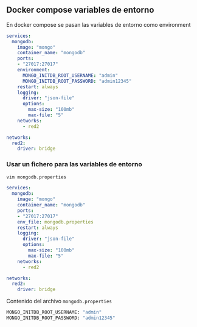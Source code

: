 ## Docker compose variables de entorno
En docker compose se pasan las variables de entorno como environment

```yaml
services:
  mongodb:
    image: "mongo"
    container_name: "mongodb"
    ports:
    - "27017:27017"
    environment:
      MONGO_INITDB_ROOT_USERNAME: "admin"
      MONGO_INITDB_ROOT_PASSWORD: "admin12345"
    restart: always
    logging:
      driver: "json-file"
      options:
        max-size: "100mb"
        max-file: "5"
    networks:
      - red2

networks:
  red2:
    driver: bridge
```


### Usar un fichero para las variables de entorno
```bash
vim mongodb.properties
```
```yaml
services:
  mongodb:
    image: "mongo"
    container_name: "mongodb"
    ports:
    - "27017:27017"
    env_file: mongodb.properties
    restart: always
    logging:
      driver: "json-file"
      options:
        max-size: "100mb"
        max-file: "5"
    networks:
      - red2

networks:
  red2:
    driver: bridge
```
Contenido del archivo `mongodb.properties`
```bash
MONGO_INITDB_ROOT_USERNAME: "admin"
MONGO_INITDB_ROOT_PASSWORD: "admin12345"
```